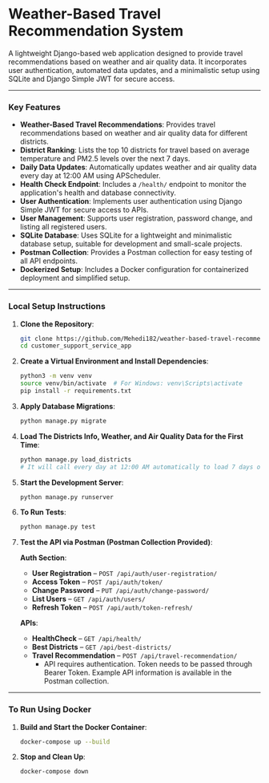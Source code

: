 # Weather-Based Travel Recommendation System

A lightweight Django-based web application designed to provide travel recommendations based on weather and air quality data. It incorporates user authentication, automated data updates, and a minimalistic setup using SQLite and Django Simple JWT for secure access.

---

### Key Features

- **Weather-Based Travel Recommendations**: Provides travel recommendations based on weather and air quality data for different districts.
- **District Ranking**: Lists the top 10 districts for travel based on average temperature and PM2.5 levels over the next 7 days.
- **Daily Data Updates**: Automatically updates weather and air quality data every day at 12:00 AM using APScheduler.
- **Health Check Endpoint**: Includes a `/health/` endpoint to monitor the application's health and database connectivity.
- **User Authentication**: Implements user authentication using Django Simple JWT for secure access to APIs.
- **User Management**: Supports user registration, password change, and listing all registered users.
- **SQLite Database**: Uses SQLite for a lightweight and minimalistic database setup, suitable for development and small-scale projects.
- **Postman Collection**: Provides a Postman collection for easy testing of all API endpoints.
- **Dockerized Setup**: Includes a Docker configuration for containerized deployment and simplified setup.

---

### Local Setup Instructions

1. **Clone the Repository**:

   ```bash
   git clone https://github.com/Mehedi182/weather-based-travel-recommendation.git
   cd customer_support_service_app
   ```

2. **Create a Virtual Environment and Install Dependencies**:

   ```bash
   python3 -m venv venv
   source venv/bin/activate  # For Windows: venv\Scripts\activate
   pip install -r requirements.txt
   ```

3. **Apply Database Migrations**:

   ```bash
   python manage.py migrate
   ```

4. **Load The Districts Info, Weather, and Air Quality Data for the First Time**:

   ```bash
   python manage.py load_districts
   # It will call every day at 12:00 AM automatically to load 7 days of temperature and air quality data. Used APScheduler for this.
   ```

5. **Start the Development Server**:

   ```bash
   python manage.py runserver
   ```

6. **To Run Tests**:

   ```bash
   python manage.py test
   ```

7. **Test the API via Postman (Postman Collection Provided)**:

   **Auth Section**:
   - **User Registration** – `POST /api/auth/user-registration/`
   - **Access Token** – `POST /api/auth/token/`
   - **Change Password** – `PUT /api/auth/change-password/`
   - **List Users** – `GET /api/auth/users/`
   - **Refresh Token** – `POST /api/auth/token-refresh/`

   **APIs**:
   - **HealthCheck** – `GET /api/health/`
   - **Best Districts** – `GET /api/best-districts/`
   - **Travel Recommendation** – `POST /api/travel-recommendation/`
     - API requires authentication. Token needs to be passed through Bearer Token. Example API information is available in the Postman collection.

---

### To Run Using Docker

1. **Build and Start the Docker Container**:

   ```bash
   docker-compose up --build
   ```

2. **Stop and Clean Up**:

   ```bash
   docker-compose down
   ```
